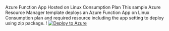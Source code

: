 Azure Function App Hosted on Linux Consumption Plan
This sample Azure Resource Manager template deploys an Azure Function App on Linux Consumption plan and required resource including the app setting to deploy using zip package.
!
[![Deploy to Azure](https://aka.ms/deploytoazurebutton)](https://portal.azure.com/#create/Microsoft.Template/uri/https%3A%2F%2Fgithub.com%2Fkalalvishal%2FAzureFunction%2Fblob%2Fmain%2Fazuredeploy.json)
